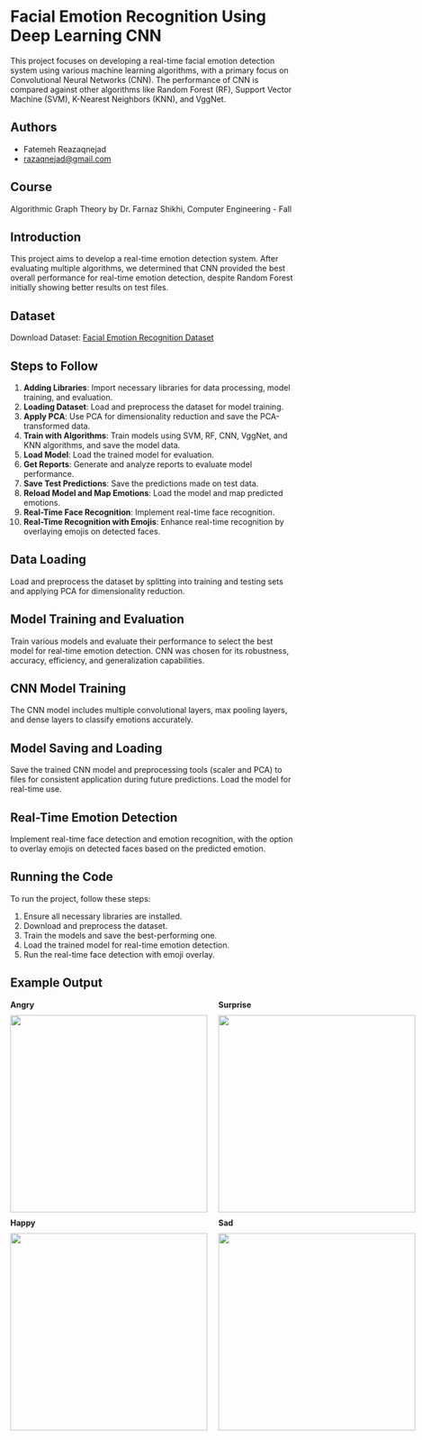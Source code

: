 # Facial Emotion Recognition Using Deep Learning CNN

This project focuses on developing a real-time facial emotion detection system using various machine learning algorithms, with a primary focus on Convolutional Neural Networks (CNN). The performance of CNN is compared against other algorithms like Random Forest (RF), Support Vector Machine (SVM), K-Nearest Neighbors (KNN), and VggNet.

## Authors
- Fatemeh Reazaqnejad
- razaqnejad@gmail.com
## Course
Algorithmic Graph Theory by Dr. Farnaz Shikhi, Computer Engineering - Fall

## Introduction
This project aims to develop a real-time emotion detection system. After evaluating multiple algorithms, we determined that CNN provided the best overall performance for real-time emotion detection, despite Random Forest initially showing better results on test files.

## Dataset
Download Dataset: [Facial Emotion Recognition Dataset](https://drive.google.com/file/d/1tedoFTFFBbM2iUvdg37WQFSq07ghYrll/view?usp=drive_link)

## Steps to Follow
1. **Adding Libraries**: Import necessary libraries for data processing, model training, and evaluation.
2. **Loading Dataset**: Load and preprocess the dataset for model training.
3. **Apply PCA**: Use PCA for dimensionality reduction and save the PCA-transformed data.
4. **Train with Algorithms**: Train models using SVM, RF, CNN, VggNet, and KNN algorithms, and save the model data.
5. **Load Model**: Load the trained model for evaluation.
6. **Get Reports**: Generate and analyze reports to evaluate model performance.
7. **Save Test Predictions**: Save the predictions made on test data.
8. **Reload Model and Map Emotions**: Load the model and map predicted emotions.
9. **Real-Time Face Recognition**: Implement real-time face recognition.
10. **Real-Time Recognition with Emojis**: Enhance real-time recognition by overlaying emojis on detected faces.

## Data Loading
Load and preprocess the dataset by splitting into training and testing sets and applying PCA for dimensionality reduction.

## Model Training and Evaluation
Train various models and evaluate their performance to select the best model for real-time emotion detection. CNN was chosen for its robustness, accuracy, efficiency, and generalization capabilities.

## CNN Model Training
The CNN model includes multiple convolutional layers, max pooling layers, and dense layers to classify emotions accurately.

## Model Saving and Loading
Save the trained CNN model and preprocessing tools (scaler and PCA) to files for consistent application during future predictions. Load the model for real-time use.

## Real-Time Emotion Detection
Implement real-time face detection and emotion recognition, with the option to overlay emojis on detected faces based on the predicted emotion.

## Running the Code
To run the project, follow these steps:
1. Ensure all necessary libraries are installed.
2. Download and preprocess the dataset.
3. Train the models and save the best-performing one.
4. Load the trained model for real-time emotion detection.
5. Run the real-time face detection with emoji overlay.

## Example Output
<div style="display: flex; align-items: flex-start;">
    <div style="margin-right: 20px;">
        <div>
            <strong>Angry</strong>
            <br>
            <img src="../media/Real_Time/angry.png" width="350" style="margin-top: 10px;">
        </div>
        <div style="margin-top: 10px;">
            <strong>Happy</strong>
            <br>
            <img src="../media/Real_Time/happy.png" width="350" style="margin-top: 10px;">
        </div>
    </div>
    <div style="margin-right: 20px;">
        <div>
            <strong>Surprise</strong>
            <br>
            <img src="../media/Real_Time/surprise.png" width="350" style="margin-top: 10px;">
        </div>
        <div style="margin-top: 10px;">
            <strong>Sad</strong>
            <br>
            <img src="../media/Real_Time/sad.png" width="350" style="margin-top: 10px;">
        </div>
    </div>
    <div style="margin-right: 20px;">
        <div>
            <strong>Fear</strong>
            <br>
            <img src="../media/Real_Time/fear.png" width="350" style="margin-top: 10px;">
        </div>
        <div style="margin-top: 10px;">
            <strong>Neutral</strong>
            <br>
            <img src="../media/Real_Time/neutral.png" width="350" style="margin-top: 10px;">
        </div>
</div>

## Contact
For any questions or issues, please contact the authors by razaqnejad@gmail.com
